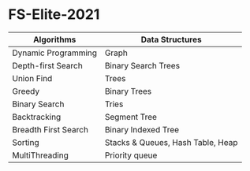 ﻿# FS-Elite-2021

| Algorithms            | Data Structures     |
| ---                   | ---                 |
| Dynamic Programming   | Graph               |
| Depth-first Search    | Binary Search Trees |
| Union Find            | Trees               |
| Greedy                | Binary Trees        |
| Binary Search         | Tries               |
| Backtracking          | Segment Tree        |
| Breadth First Search  | Binary Indexed Tree |
| Sorting               | Stacks & Queues, Hash Table, Heap |
| MultiThreading        | Priority queue      |
